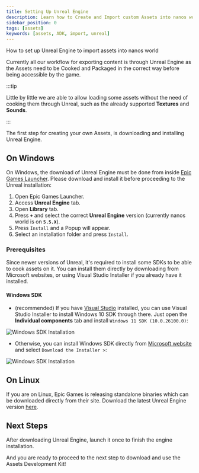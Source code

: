 ```yaml
---
title: Setting Up Unreal Engine
description: Learn how to Create and Import custom Assets into nanos world
sidebar_position: 0
tags: [assets]
keywords: [assets, ADK, import, unreal]
---
```


How to set up Unreal Engine to import assets into nanos world


Currently all our workflow for exporting content is through Unreal Engine as the Assets need to be Cooked and Packaged in the correct way before being accessible by the game.

:::tip

Little by little we are able to allow loading some assets without the need of cooking them through Unreal, such as the already supported **Textures** and **Sounds**.

:::


The first step for creating your own Assets, is downloading and installing Unreal Engine.


## On Windows

On Windows, the download of Unreal Engine must be done from inside [Epic Games Launcher](https://www.unrealengine.com/en-US/download). Please download and install it before proceeding to the Unreal installation:

1. Open Epic Games Launcher.
2. Access **Unreal Engine** tab.
3. Open **Library** tab.
4. Press **`+`** and select the correct **Unreal Engine** version (currently nanos world is on **`5.5.X`**).
5. Press `Install` and a Popup will appear.
6. Select an installation folder and press `Install`.


### Prerequisites

Since newer versions of Unreal, it's required to install some SDKs to be able to cook assets on it. You can install them directly by downloading from Microsoft websites, or using Visual Studio Installer if you already have it installed.


#### Windows SDK

- (recommended) If you have [Visual Studio](https://visualstudio.microsoft.com/downloads/) installed, you can use Visual Studio Installer to install Windows 10 SDK through there. Just open the **Individual components** tab and install `Windows 11 SDK (10.0.26100.0)`:

![Windows SDK Installation](/img/docs/windows-10-sdk-vs.webp)

- Otherwise, you can install Windows SDK directly from [Microsoft website](https://developer.microsoft.com/en-us/windows/downloads/windows-sdk/) and select `Download the Installer >`:

![Windows SDK Installation](/img/docs/windows-10-sdk.webp)


## On Linux

If you are on Linux, Epic Games is releasing standalone binaries which can be downloaded directly from their site. Download the latest Unreal Engine version [here](https://www.unrealengine.com/en-US/linux).


## Next Steps

After downloading Unreal Engine, launch it once to finish the engine installation.

And you are ready to proceed to the next step to download and use the Assets Development Kit!
